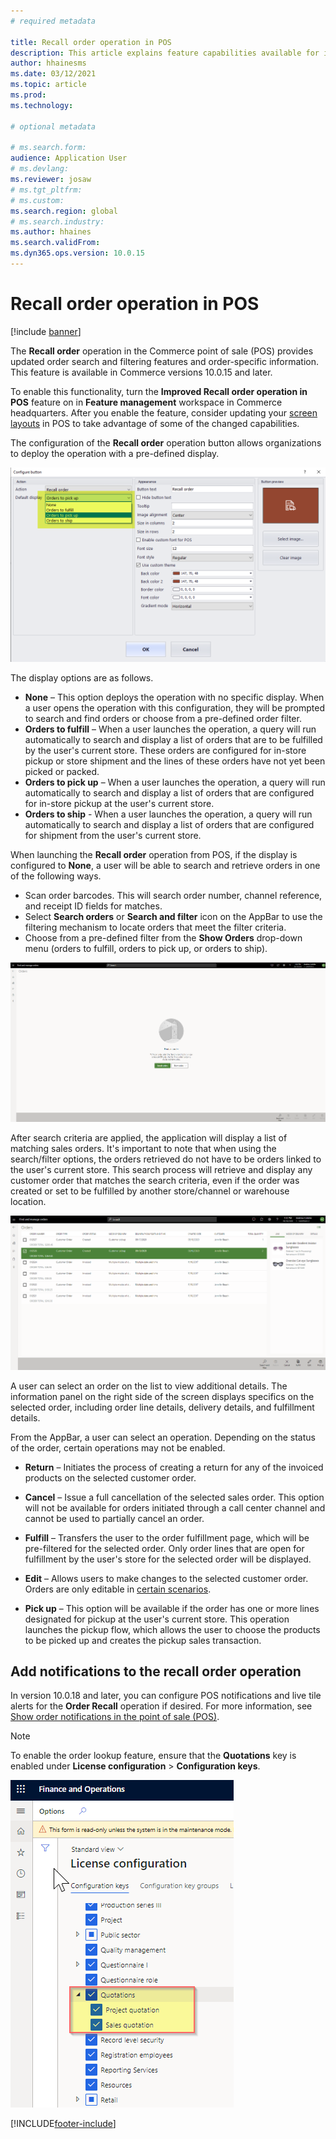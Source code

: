 ```yaml
---
# required metadata

title: Recall order operation in POS
description: This article explains feature capabilities available for improved order recall pages in POS.
author: hhainesms
ms.date: 03/12/2021
ms.topic: article
ms.prod:
ms.technology: 

# optional metadata

# ms.search.form:
audience: Application User
# ms.devlang: 
ms.reviewer: josaw
# ms.tgt_pltfrm: 
# ms.custom:
ms.search.region: global
# ms.search.industry:
ms.author: hhaines
ms.search.validFrom:
ms.dyn365.ops.version: 10.0.15
---
```


# Recall order operation in POS

[!include [banner](includes/banner.md)]

The **Recall order** operation in the Commerce point of sale (POS) provides updated order search and filtering features and order-specific information. This feature is available in Commerce versions 10.0.15 and later.

To enable this functionality, turn the **Improved Recall order operation in POS** feature on in **Feature management** workspace in Commerce headquarters. After you enable the feature, consider updating your [screen layouts](pos-screen-layouts.md) in POS to take advantage of some of the changed  capabilities.

The configuration of the **Recall order** operation button allows organizations to deploy the operation with a pre-defined display.

![Button grid configuration.](media/recallorderbuttongrid.png)

The display options are as follows.
- **None** – This option deploys the operation with no specific display. When a user opens the operation with this configuration, they will be prompted to search and find orders or choose from a pre-defined order filter.
- **Orders to fulfill** – When a user launches the operation, a query will run automatically to search and display a list of orders that are to be fulfilled by the user's current store. These orders are configured for in-store pickup or store shipment and the lines of these orders have not yet been picked or packed.
- **Orders to pick up** – When a user launches the operation, a query will run automatically to search and display a list of orders that are configured for in-store pickup at the user's current store.
- **Orders to ship** - When a user launches the operation, a query will run automatically to search and display a list of orders that are configured for shipment from the user's current store.

When launching the **Recall order** operation from POS, if the display is configured to **None**, a user will be able to search and retrieve orders in one of the following ways.
- Scan order barcodes. This will search order number, channel reference, and receipt ID fields for matches.
- Select **Search orders** or **Search and filter** icon on the AppBar to use the filtering mechanism to locate orders that meet the filter criteria.
- Choose from a pre-defined filter from the **Show Orders** drop-down menu (orders to fulfill, orders to pick up, or orders to ship).

![RecallOrderMainMenu.](media/recallordermain.png)

After search criteria are applied, the application will display a list of matching sales orders. It's important to note that when using the search/filter options, the orders retrieved do not have to be orders linked to the user's current store. This search process will retrieve and display any customer order that matches the search criteria, even if the order was created or set to be fulfilled by another store/channel or warehouse location.

![RecallOrderDetail.](media/orderrecalldetail.png)

A user can select an order on the list to view additional details. The information panel on the right side of the screen displays specifics on the selected order, including order line details, delivery details, and fulfillment details.

From the AppBar, a user can select an operation. Depending on the status of the order, certain operations may not be enabled.

- **Return** – Initiates the process of creating a return for any of the invoiced products on the selected customer order.

- **Cancel** – Issue a full cancellation of the selected sales order. This option will not be available for orders initiated through a call center channel and cannot be used to partially cancel an order.

- **Fulfill** – Transfers the user to the order fulfillment page, which will be pre-filtered for the selected order. Only order lines that are open for fulfillment by the user's store for the selected order will be displayed.

- **Edit** – Allows users to make changes to the selected customer order. Orders are only editable in [certain scenarios](customer-orders-overview.md#edit-an-existing-customer-order).

- **Pick up** – This option will be available if the order has one or more lines designated for pickup at the user's current store. This operation launches the pickup flow, which allows the user to choose the products to be picked up and creates the pickup sales transaction.

## Add notifications to the recall order operation

In version 10.0.18 and later, you can configure POS notifications and live tile alerts for the **Order Recall** operation if desired. For more information, see [Show order notifications in the point of sale (POS)](notifications-pos.md).  

> [!NOTE]
> To enable the order lookup feature, ensure that the **Quotations** key is enabled under **License configuration** > **Configuration keys**.
>
> ![Quotations license key configuration must be enabled](./media/Quotations_License_Key_Configuration.png)


[!INCLUDE[footer-include](../includes/footer-banner.md)]
